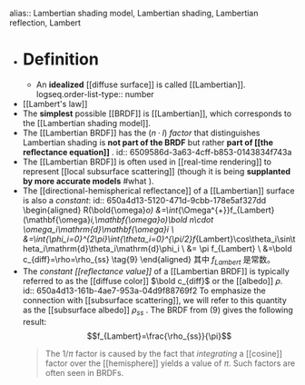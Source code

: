 alias:: Lambertian shading model, Lambertian shading, Lambertian reflection, Lambert

- # Definition
	- An **idealized** [[diffuse surface]] is called [[Lambertian]].
	  logseq.order-list-type:: number
- [[Lambert's law]]
- The **simplest** possible [[BRDF]] is [[Lambertian]], which corresponds to the [[Lambertian shading model]].
- The [[Lambertian BRDF]] has the $(n · l)$ *factor* that distinguishes Lambertian shading is **not part of the BRDF** but rather **part of [[the reflectance equation]]** .
  id:: 6509586d-3a63-4cff-b853-0143834f743a
- The [[Lambertian BRDF]] is often used in [[real-time rendering]] to represent [[local subsurface scattering]] (though it is being **supplanted by more accurate models** #what ).
- The [[directional-hemispherical reflectance]] of a [[Lambertian]] surface is also a *constant*:
  id:: 650a4d13-5120-471d-9cbb-178e5af327dd
  \begin{aligned}
  R(\bold{\omega}_o) &=\int_{\Omega^{+}}f_{Lambert}(\mathbf{\omega}_i,\mathbf{\omega}_o)\bold n\cdot \omega_i\mathrm{d}\mathbf{\omega}_i \\
  &=\int_{\phi_i=0}^{2\pi}\int_{\theta_i=0}^{\pi/2}f_{Lambert}\cos\theta_i\sin\theta_i\mathrm{d}\theta_i\mathrm{d}\phi_i \\
  &= \pi f_{Lambert} \\
  &=\bold c_{diff}=\rho=\rho_{ss} \tag{9}
  \end{aligned}
  其中 $f_{Lambert}$ 是常数。
- The *constant [[reflectance value]]* of a [[Lambertian BRDF]] is typically referred to as the [[diffuse color]] $\bold c_{diff}$ or the [[albedo]] $ρ$. 
  id:: 650a4d13-161b-4ae7-953a-04d9f88769f2
  To emphasize the connection with [[subsurface scattering]], we will refer to this quantity as the [[subsurface albedo]] $ρ_{ss}$ . The BRDF from $(9)$ gives the following result:
  $$f_{Lambert}=\frac{\rho_{ss}}{\pi}$$
  > The $1/π$ factor is caused by the fact that *integrating* a [[cosine]] factor over the [[hemisphere]] yields a value of $π$. Such factors are often seen in BRDFs.